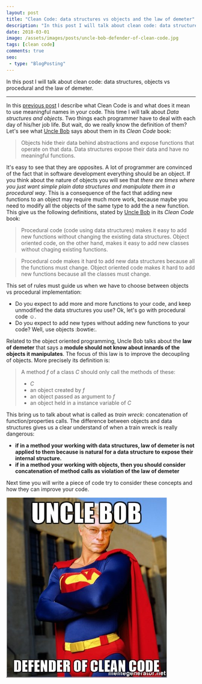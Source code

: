 ```yaml
---
layout: post
title: "Clean Code: data structures vs objects and the law of demeter"
description: "In this post I will talk about clean code: data structures, objects vs procedural and the law of demeter."
date: 2018-03-01
image: /assets/images/posts/uncle-bob-defender-of-clean-code.jpg
tags: [clean code]
comments: true
seo:
 - type: "BlogPosting"
---
```


In this post I will talk about clean code: data structures, objects vs procedural and the law of demeter.

---

In this [previous post](/2017/09/11/clean-code-meaningful-names.html "clean code meaningful names") I describe what Clean Code is and what does it mean to use 
meaningful names in your code. 
This time I will talk about *Data structures and objects*. Two things each programmer have to deal with each day of 
his/her job life.
But wait, do we really know the definition of them? Let's see what [Uncle Bob](https://en.wikipedia.org/wiki/Robert_Cecil_Martin "Robert Cecil Martin") says about them in its *Clean Code* book:

>Objects hide their data behind abstractions and expose functions that operate on that data. Data structures expose 
their data and have no meaningful functions.

It's easy to see that they are opposites. A lot of programmer are convinced of the fact that in software development 
everything should be an object. If you think about the nature of objects you will see that *there are times where you 
just want simple plain data structures and manipulate them in a procedural way*. This is a consequence of the fact that 
adding new functions to an object may require much more work, because maybe you need to modify all the objects of the 
same type to add the a new function.  
This give us the following definitions, stated by [Uncle Bob](https://en.wikipedia.org/wiki/Robert_Cecil_Martin 
"Robert Cecil Martin") in its *Clean Code* book:

>Procedural code (code using data structures) makes it easy to add new functions without changing the existing data 
structures. Object oriented code, on the other hand, makes it easy to add new classes without chaging existing functions.

>Procedural code makes it hard to add new data structures because all the functions must change. Object oriented code
 makes it hard to add new functions because all the classes must change.

This set of rules must guide us when we have to choose between objects vs procedural implementation:

* Do you expect to add more and more functions to your code, and keep unmodified the data structures you use? Ok,
let's go with procedural code :relaxed:.
* Do you expect to add new types without adding new functions to your code? Well, use objects :bowtie:.  

Related to the object oriented programming, Uncle Bob talks about the **law of demeter** that says a 
**module should not know about innards of the objects it manipulates**. The focus of this law is to improve the decoupling of 
objects. More precisely its definition is:

>A method *f* of a class *C* should only call the methods of these:
> 
> * *C*
> * an object created by *f*
> * an object passed as argument to *f*
> * an object held in a instance variable of *C*

This bring us to talk about what is called as *train wreck*: concatenation of function/properties calls. The 
difference between objects and data structures gives us a clear understand of when a train wreck is really dangerous:

* **if in a method your working with data structures, law of demeter is not applied to them because is natural for a 
data structure to expose their internal structure.**
* **if in a method your working with objects, then you should consider concatenation of method calls as violation of 
the law of demeter**

Next time you will write a piece of code try to consider these concepts and how they can improve your code.

![Clean code uncle bob superman](/assets/images/posts/uncle-bob-defender-of-clean-code.jpg "Clean code uncle bob superman")
